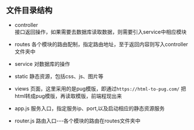 ## 文件目录结构
  - controller   
    接口返回操作，如果需要去数据库读取数据，则需要引入service中相应模块

  - routes
    各个模块的路由配制，指定路由地址，至于返回内容则写入controller文件夹中

  - service
    对数据库的操作

  - static
    静态资源，包括css、js、图片等

  - views
    页面，这里采用的是pug模版，即通过`https://html-to-pug.com/` 把html转成pug模版，再读取模版，前端程现出来

  - app.js
    服务入口，指定服务ip、port,以及启动相应的静态资源服务

  - router.js
    路由入口---各个模块的路由在routes文件夹中